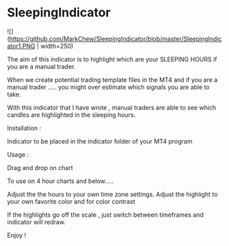 # SleepingIndicator

![](https://github.com/MarkChew/SleepingIndicator/blob/master/SleepingIndicator1.PNG | width=250)




The aim of this indicator is to highlight which are your SLEEPING HOURS if you are a manual trader. 

When we create potential trading template files in the MT4 and if you are a manual trader ..... you might over estimate which signals you are able to take. 

With this indicator that I have wrote , manual traders are able to see which candles are highlighted in the sleeping hours.

Installation : 

Indicator to be placed in the indicator folder of your MT4 program

Usage : 

Drag and drop on chart 
 
To use on 4 hour charts and below..... 

Adjust the the hours to your own time zone settings. 
Adjust the highlight to your own favorite color and for color contrast

If the highlights go off the scale , just switch between timeframes and indicator will redraw. 

Enjoy ! 
